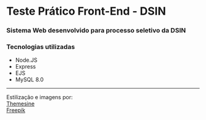 # Teste Prático Front-End - DSIN

### Sistema Web desenvolvido para processo seletivo da DSIN


### Tecnologias utilizadas
* Node.JS
* Express
* EJS
* MySQL 8.0

---
Estilização e imagens por:<br/> 
[Themesine](https://www.themesine.com/)<br/>
[Freepik](https://www.freepik.com/)